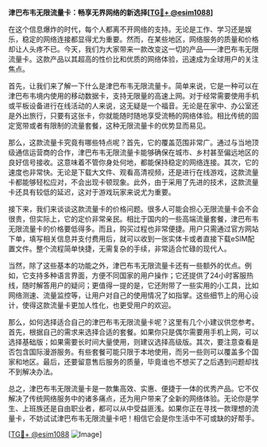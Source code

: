 **津巴布韦无限流量卡：畅享无界网络的新选择[[TG💪+ @esim1088](https://t.me/s/esim1088)]**

在这个信息爆炸的时代，每个人都离不开网络的支持。无论是工作、学习还是娱乐，稳定的网络连接都显得尤为重要。然而，在某些地区，网络服务的质量和价格却让人头疼不已。今天，我们为大家带来一款改变这一切的产品——津巴布韦无限流量卡。这款产品以其超高的性价比和优质的网络体验，迅速成为全球用户的关注焦点。

首先，让我们来了解一下什么是津巴布韦无限流量卡。简单来说，它是一种可以在津巴布韦境内使用的移动数据卡，支持无限量的高速上网。对于经常需要使用手机或平板设备进行在线活动的人来说，这无疑是一个福音。无论是在家中、办公室还是外出旅行，只要有这张卡，你就能随时随地享受流畅的网络体验。相比传统的固定宽带或者有限制的流量套餐，这种无限流量卡的优势显而易见。

那么，这款流量卡究竟有哪些特点呢？首先，它的覆盖范围非常广。通过与当地顶级通信运营商的合作，津巴布韦无限流量卡能够确保在城市、乡村甚至偏远地区的良好信号接收。这意味着不管你身处何地，都能保持稳定的网络连接。其次，它的速度也非常快。无论是下载大文件、观看高清视频，还是进行在线游戏，这款流量卡都能够轻松应对，不会出现卡顿现象。此外，由于采用了先进的技术，这款流量卡还具有较低的延迟，这对于游戏玩家来说尤为重要。

接下来，我们来谈谈这款流量卡的价格问题。很多人可能会担心无限流量卡会不会很贵，但实际上，它的定价非常亲民。相比于国内的一些高端流量套餐，津巴布韦无限流量卡的价格要低得多。而且，购买过程也非常便捷。用户只需通过官方网站下单，填写相关信息并支付费用后，就可以收到一张实体卡或者直接下载eSIM配置文件。整个流程简单快捷，无需复杂的手续，非常适合忙碌的现代人。

当然，除了这些基本的功能之外，津巴布韦无限流量卡还有一些额外的优点。例如，它支持多种语言界面，方便不同国家的用户操作；它还提供了24小时客服热线，随时解答用户的疑问；更值得一提的是，它还附带了一些实用的小工具，比如网络测速、流量监控等，让用户对自己的使用情况了如指掌。这些细节上的用心设计，使得这款流量卡更加人性化，也更受用户的欢迎。

那么，如何选择适合自己的津巴布韦无限流量卡呢？这里有几个小建议供您参考。首先，根据自己的需求来选择合适的套餐。如果你只是偶尔需要用手机上网，可以选择基础版；如果需要长时间大量使用，则建议选择高级版。其次，要注意查看是否包含国际漫游服务。有些套餐可能只限于本地使用，而另一些则可以覆盖多个国家和地区。最后，还要留意售后服务的质量，毕竟谁也不想买了之后遇到问题却找不到解决办法。

总之，津巴布韦无限流量卡是一款集高效、实惠、便捷于一体的优秀产品。它不仅解决了传统网络服务中的诸多痛点，还为用户带来了全新的网络体验。无论你是学生、上班族还是自由职业者，都可以从中受益匪浅。如果你正在寻找一款理想的流量卡，不妨试试津巴布韦无限流量卡吧！相信它会是你生活中不可或缺的好帮手。

[[TG💪+ @esim1088](https://t.me/s/esim1088) ![Image](https://i.postimg.cc/4NQfJmqS/Snipaste-2025-05-13-00-14-12.png)]